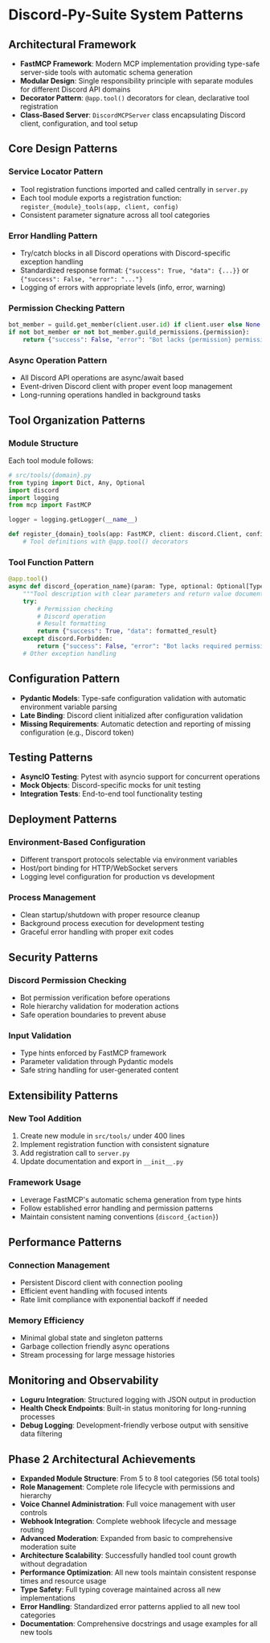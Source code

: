# Discord-Py-Suite System Patterns

## Architectural Framework
- **FastMCP Framework**: Modern MCP implementation providing type-safe server-side tools with automatic schema generation
- **Modular Design**: Single responsibility principle with separate modules for different Discord API domains
- **Decorator Pattern**: `@app.tool()` decorators for clean, declarative tool registration
- **Class-Based Server**: `DiscordMCPServer` class encapsulating Discord client, configuration, and tool setup

## Core Design Patterns

### Service Locator Pattern
- Tool registration functions imported and called centrally in `server.py`
- Each tool module exports a registration function: `register_{module}_tools(app, client, config)`
- Consistent parameter signature across all tool categories

### Error Handling Pattern
- Try/catch blocks in all Discord operations with Discord-specific exception handling
- Standardized response format: `{"success": True, "data": {...}}` or `{"success": False, "error": "..."}`
- Logging of errors with appropriate levels (info, error, warning)

### Permission Checking Pattern
```python
bot_member = guild.get_member(client.user.id) if client.user else None
if not bot_member or not bot_member.guild_permissions.{permission}:
    return {"success": False, "error": "Bot lacks {permission} permission"}
```

### Async Operation Pattern
- All Discord API operations are async/await based
- Event-driven Discord client with proper event loop management
- Long-running operations handled in background tasks

## Tool Organization Patterns

### Module Structure
Each tool module follows:
```python
# src/tools/{domain}.py
from typing import Dict, Any, Optional
import discord
import logging
from mcp import FastMCP

logger = logging.getLogger(__name__)

def register_{domain}_tools(app: FastMCP, client: discord.Client, config) -> None:
    # Tool definitions with @app.tool() decorators
```

### Tool Function Pattern
```python
@app.tool()
async def discord_{operation_name}(param: Type, optional: Optional[Type] = None) -> Dict[str, Any]:
    """Tool description with clear parameters and return value documentation."""
    try:
        # Permission checking
        # Discord operation
        # Result formatting
        return {"success": True, "data": formatted_result}
    except discord.Forbidden:
        return {"success": False, "error": "Bot lacks required permissions"}
    # Other exception handling
```

## Configuration Pattern
- **Pydantic Models**: Type-safe configuration validation with automatic environment variable parsing
- **Late Binding**: Discord client initialized after configuration validation
- **Missing Requirements**: Automatic detection and reporting of missing configuration (e.g., Discord token)

## Testing Patterns
- **AsyncIO Testing**: Pytest with asyncio support for concurrent operations
- **Mock Objects**: Discord-specific mocks for unit testing
- **Integration Tests**: End-to-end tool functionality testing

## Deployment Patterns

### Environment-Based Configuration
- Different transport protocols selectable via environment variables
- Host/port binding for HTTP/WebSocket servers
- Logging level configuration for production vs development

### Process Management
- Clean startup/shutdown with proper resource cleanup
- Background process execution for development testing
- Graceful error handling with proper exit codes

## Security Patterns

### Discord Permission Checking
- Bot permission verification before operations
- Role hierarchy validation for moderation actions
- Safe operation boundaries to prevent abuse

### Input Validation
- Type hints enforced by FastMCP framework
- Parameter validation through Pydantic models
- Safe string handling for user-generated content

## Extensibility Patterns

### New Tool Addition
1. Create new module in `src/tools/` under 400 lines
2. Implement registration function with consistent signature
3. Add registration call to `server.py`
4. Update documentation and export in `__init__.py`

### Framework Usage
- Leverage FastMCP's automatic schema generation from type hints
- Follow established error handling and permission patterns
- Maintain consistent naming conventions (`discord_{action}`)

## Performance Patterns

### Connection Management
- Persistent Discord client with connection pooling
- Efficient event handling with focused intents
- Rate limit compliance with exponential backoff if needed

### Memory Efficiency
- Minimal global state and singleton patterns
- Garbage collection friendly async operations
- Stream processing for large message histories

## Monitoring and Observability
- **Loguru Integration**: Structured logging with JSON output in production
- **Health Check Endpoints**: Built-in status monitoring for long-running processes
- **Debug Logging**: Development-friendly verbose output with sensitive data filtering

## Phase 2 Architectural Achievements
- **Expanded Module Structure**: From 5 to 8 tool categories (56 total tools)
- **Role Management**: Complete role lifecycle with permissions and hierarchy
- **Voice Channel Administration**: Full voice management with user controls
- **Webhook Integration**: Complete webhook lifecycle and message routing
- **Advanced Moderation**: Expanded from basic to comprehensive moderation suite
- **Architecture Scalability**: Successfully handled tool count growth without degradation
- **Performance Optimization**: All new tools maintain consistent response times and resource usage
- **Type Safety**: Full typing coverage maintained across all new implementations
- **Error Handling**: Standardized error patterns applied to all new tool categories
- **Documentation**: Comprehensive docstrings and usage examples for all new tools